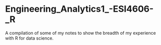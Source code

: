 # Engineering_Analytics1_-ESI4606-_R
A compilation of some of my notes to show the breadth of my experience with R for data science.
